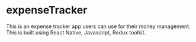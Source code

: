 # expenseTracker
This is an expense tracker app users can use for their money management. This is built using React Native, Javascript, Redux toolkit.
